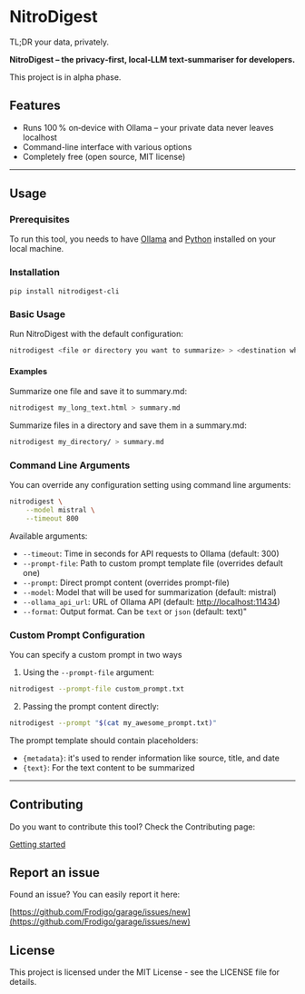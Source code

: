 # NitroDigest

TL;DR your data, privately.

**NitroDigest – the privacy‑first, local‑LLM text‑summariser for developers.**

This project is in alpha phase.

## Features

- Runs 100 % on‑device with Ollama – your private data never leaves localhost
- Command-line interface with various options
- Completely free (open source, MIT license)

---

## Usage

### Prerequisites

To run this tool, you needs to have [Ollama](https://ollama.com/download) and [Python](https://www.python.org/downloads/) installed on your local machine.

### Installation

`pip install nitrodigest-cli`

### Basic Usage

Run NitroDigest with the default configuration:

```bash
nitrodigest <file or directory you want to summarize> > <destination where to want to save summary>
```

#### Examples

Summarize one file and save it to summary.md:

```bash
nitrodigest my_long_text.html > summary.md
```

Summarize files in a directory and save them in a summary.md:

```bash
nitrodigest my_directory/ > summary.md
```

### Command Line Arguments

You can override any configuration setting using command line arguments:

```bash
nitrodigest \
    --model mistral \
    --timeout 800
```

Available arguments:

- `--timeout`: Time in seconds for API requests to Ollama (default: 300)
- `--prompt-file`: Path to custom prompt template file (overrides default one)
- `--prompt`: Direct prompt content (overrides prompt-file)
- `--model`: Model that will be used for summarization (default: mistral)
- `--ollama_api_url`: URL of Ollama API (default: <http://localhost:11434>)
- `--format`: Output format. Can be `text` or `json` (default: text)"

### Custom Prompt Configuration

You can specify a custom prompt in two ways

1. Using the `--prompt-file` argument:

```bash
nitrodigest --prompt-file custom_prompt.txt
```

2. Passing the prompt content directly:

```bash
nitrodigest --prompt "$(cat my_awesome_prompt.txt)"
```

The prompt template should contain placeholders:

- `{metadata}`: it's used to render information like source, title, and date
- `{text}`: For the text content to be summarized

---

## Contributing

Do you want to contribute this tool? Check the Contributing page:

[Getting started](Getting%20started.md)

## Report an issue

Found an issue? You can easily report it here:

[https://github.com/Frodigo/garage/issues/new](https://github.com/Frodigo/garage/issues/new)

## License

This project is licensed under the MIT License - see the LICENSE file for details.
